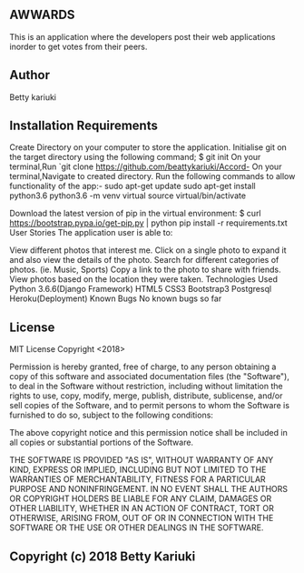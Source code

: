 ## AWWARDS
This is an application where the developers post their web applications inorder to get votes from their peers.

## Author
Betty kariuki


## Installation Requirements
Create Directory on your computer to store the application.
Initialise git on the target directory using the following command; $ git init
On your terminal,Run `git clone https://github.com/beattykariuki/Accord-
On your terminal,Navigate to created directory.
Run the following commands to allow functionality of the app:-
sudo apt-get update sudo apt-get install python3.6 python3.6 -m venv virtual source virtual/bin/activate

Download the latest version of pip in the virtual environment: $ curl https://bootstrap.pypa.io/get-pip.py | python pip install -r requirements.txt
User Stories
The application user is able to:

View different photos that interest me.
Click on a single photo to expand it and also view the details of the photo.
Search for different categories of photos. (ie. Music, Sports)
Copy a link to the photo to share with friends.
View photos based on the location they were taken.
Technologies Used
Python 3.6.6(Django Framework)
HTML5
CSS3
Bootstrap3
Postgresql
Heroku(Deployment)
Known Bugs
No known bugs so far

## License
MIT License Copyright <2018>

Permission is hereby granted, free of charge, to any person obtaining a copy of this software and associated documentation files (the "Software"), to deal in the Software without restriction, including without limitation the rights to use, copy, modify, merge, publish, distribute, sublicense, and/or sell copies of the Software, and to permit persons to whom the Software is furnished to do so, subject to the following conditions:

The above copyright notice and this permission notice shall be included in all copies or substantial portions of the Software.

THE SOFTWARE IS PROVIDED "AS IS", WITHOUT WARRANTY OF ANY KIND, EXPRESS OR IMPLIED, INCLUDING BUT NOT LIMITED TO THE WARRANTIES OF MERCHANTABILITY, FITNESS FOR A PARTICULAR PURPOSE AND NONINFRINGEMENT. IN NO EVENT SHALL THE AUTHORS OR COPYRIGHT HOLDERS BE LIABLE FOR ANY CLAIM, DAMAGES OR OTHER LIABILITY, WHETHER IN AN ACTION OF CONTRACT, TORT OR OTHERWISE, ARISING FROM, OUT OF OR IN CONNECTION WITH THE SOFTWARE OR THE USE OR OTHER DEALINGS IN THE SOFTWARE.

## Copyright (c) 2018 Betty Kariuki